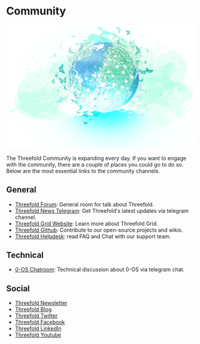 # Community
![](./img/header.png)

The Threefold Community is expanding every day. If you want to engage with the community, there are a couple of places you could go to do so. Below are the most essential links to the community channels.

## General
- [Threefold Forum](forum.Threefold.io/): General room for talk about Threefold.
- [Threefold News Telegram](https://t.me/Threefoldnews): Get Threefold's latest updates via telegram channel.
- [Threefold Grid Website](www.Threefold.io/): Learn more about Threefold Grid.
- [Threefold Github](https://github.com/Threefoldfoundation/): Contribute to our open-source projects and wikis.
- [Threefold Helpdesk](https://threefoldfaq.crisp.help/en/): read FAQ and Chat with our support team.

## Technical
- [0-OS Chatroom](https://t.me/zero_os_tech): Technical discussion about 0-OS via telegram chat.


## Social
- [Threefold Newsletter](https://landing.mailerlite.com/webforms/landing/i3m3q8)
- [Threefold Blog](blog.Threefold.io)
- [Threefold Twitter](https://twitter.com/Threefold_io)
- [Threefold Facebook](https://facebook.com/Threefold.io)
- [Threefold LinkedIn](https://linkedin.com/company/Threefold-foundation/)
- [Threefold Youtube](https://youtube.com/c/ThreefoldFoundation)
